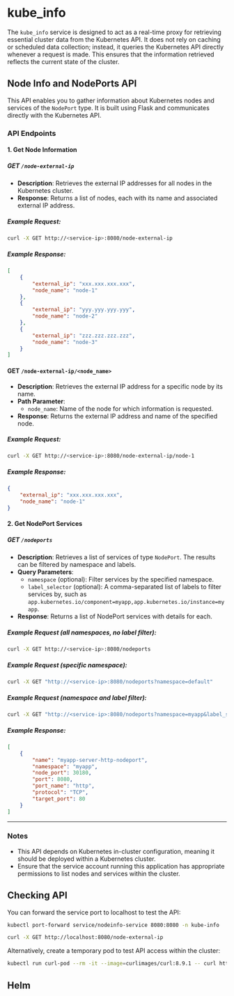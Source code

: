 # kube_info

The `kube_info` service is designed to act as a real-time proxy for retrieving essential cluster data from the Kubernetes API. It does not rely on caching or scheduled data collection; instead, it queries the Kubernetes API directly whenever a request is made. This ensures that the information retrieved reflects the current state of the cluster.

## Node Info and NodePorts API

This API enables you to gather information about Kubernetes nodes and services of the `NodePort` type. It is built using Flask and communicates directly with the Kubernetes API.

### API Endpoints

#### 1. Get Node Information

##### **GET** `/node-external-ip`
- **Description**: Retrieves the external IP addresses for all nodes in the Kubernetes cluster.
- **Response**: Returns a list of nodes, each with its name and associated external IP address.

##### Example Request:
```bash
curl -X GET http://<service-ip>:8080/node-external-ip
```

##### Example Response:
```json
[
    {
        "external_ip": "xxx.xxx.xxx.xxx",
        "node_name": "node-1"
    },
    {
        "external_ip": "yyy.yyy.yyy.yyy",
        "node_name": "node-2"
    },
    {
        "external_ip": "zzz.zzz.zzz.zzz",
        "node_name": "node-3"
    }
]
```

#### **GET** `/node-external-ip/<node_name>`
- **Description**: Retrieves the external IP address for a specific node by its name.
- **Path Parameter**:
  - `node_name`: Name of the node for which information is requested.
- **Response**: Returns the external IP address and name of the specified node.

##### Example Request:
```bash
curl -X GET http://<service-ip>:8080/node-external-ip/node-1
```

##### Example Response:
```json
{
    "external_ip": "xxx.xxx.xxx.xxx",
    "node_name": "node-1"
}
```

#### 2. Get NodePort Services

##### **GET** `/nodeports`
- **Description**: Retrieves a list of services of type `NodePort`. The results can be filtered by namespace and labels.
- **Query Parameters**:
  - `namespace` (optional): Filter services by the specified namespace.
  - `label_selector` (optional): A comma-separated list of labels to filter services by, such as `app.kubernetes.io/component=myapp,app.kubernetes.io/instance=myapp`.
- **Response**: Returns a list of NodePort services with details for each.

##### Example Request (all namespaces, no label filter):
```bash
curl -X GET http://<service-ip>:8080/nodeports
```

##### Example Request (specific namespace):
```bash
curl -X GET "http://<service-ip>:8080/nodeports?namespace=default"
```

##### Example Request (namespace and label filter):
```bash
curl -X GET "http://<service-ip>:8080/nodeports?namespace=myapp&label_selector=app.kubernetes.io/component=server,app.kubernetes.io/instance=myapp"
```

##### Example Response:
```json
[
    {
        "name": "myapp-server-http-nodeport",
        "namespace": "myapp",
        "node_port": 30180,
        "port": 8080,
        "port_name": "http",
        "protocol": "TCP",
        "target_port": 80
    }
]
```

---

### Notes
- This API depends on Kubernetes in-cluster configuration, meaning it should be deployed within a Kubernetes cluster.
- Ensure that the service account running this application has appropriate permissions to list nodes and services within the cluster.

## Checking API

You can forward the service port to localhost to test the API:

```bash
kubectl port-forward service/nodeinfo-service 8080:8080 -n kube-info

curl -X GET http://localhost:8080/node-external-ip
```

Alternatively, create a temporary pod to test API access within the cluster:

```bash
kubectl run curl-pod --rm -it --image=curlimages/curl:8.9.1 -- curl http://kubeinfo-service.kube-info.svc.cluster.local:8080/node-external-ip
```

## Helm